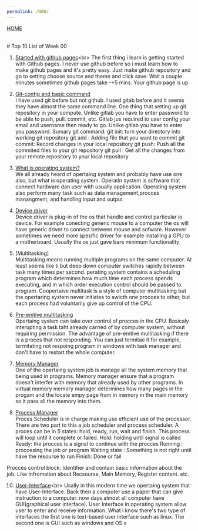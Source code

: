 ```yaml
---
permalink: /W00/
---
```

[HOME](../)

<br>
# Top 10 List of Week 00

1. [Started with github pages](https://guides.github.com/features/pages/#:~:text=Create%20Your%20Website,-Once%20you've&text=On%20the%20new%20repository%20screen,name%20to%20generate%20your%20website.&text=If%20you%20scroll%20down%20on,process%20of%20creating%20your%20site.)<br>
The first thing i learn is getting started with Github pages. I never use github before so i must learn how to make github pages and it's pretty easy. Just make github repository and go to setting choose source and theme and click save. Wait a couple minutes sometimes github pages take -+5 mins. Your github page is up 

2. [Git-config and basic command](https://git-scm.com/docs/git-config)<br>
I have used git before but not github. I used gitab before and it seems they have almost the same command line. One thing that setting up git repository in your compute. Unlike gitlab you have to enter password to be able to push, pull. commit, etc. Gitlab jus required to user config your email and username then ready to go. Unlike gitlab you have to enter you password.
Sumary git command:
git init: turn your directory into working git repository
git add : Adding file that you want to commit 
git commit: Record changes in your local repository
git push: Push all the commited files to your git repository
git pull : Get all the changes from your remote repository to your local repository

3. [What is operating system?](https://www.youtube.com/watch?v=9GDX-IyZ_C8)<br>
We all already heard of opertaing system and probably have use one also, but what is operating system. Operatin system is software that connect hardware dan user with usually application. Operating system also perform many task such as data management,procces manangment, and handling input and output 

4. [Device driver](https://www.youtube.com/watch?v=9GDX-IyZ_C8)<br>
Device driver is plug-in of the os that handle and control particular io device. For example conecting generic mouse to a computer the os will have generic driver to connect between mouse and sofware. However sometimes we need more spesific driver for example installing a GPU to a motherboard. Usually the os just gave bare minimum functionality 

6. [Multitasking]<br>
Multitasking means running multiple programs on the same computer. At least seems like ti but deep down computer switches rapidly between task many times per second. perating system contains a scheduling program which determines how much time each process spends executing, and in which order execution control should be passed to program. Coopertaive multitask is a style of computer multitasking  but the opertaring system never initiates to swicth one procces to other, but each process had voluntarily give up control of the CPU.

7. [Pre-emtive multitasking](https://www.youtube.com/watch?v=wCpAECRU-6w)<br>
Opertaing system can take over control of procces in the CPU. Basicaly interupting a task taht already carried of by computer system, without requiring permission. The
advantage of pre-emtive multitasking if there is a proces that not responding. You can just termitae it for example, termitating not respoing program in windows with task manager and don't have to restart the whole computer.

8. [Memory Manager](https://www.youtube.com/watch?v=qdkxXygc3rE)<br>
One of the opertaing system job is manage all the system memory that being used in programs. Memory manager ensure that a program doesn't interfer with memory that already used by other programs. In virtual memory memory manager determines how many pages in the progam and the locate empy page fram in memory in the main memory so it pass all the memory into them.

9. [Process Manager](https://www.youtube.com/watch?v=bS3QuOQgUu8)<br>
Proces Scheduler is in charge making use efficient use of the processor. There are two part to this a job scheduler and process scheduler. A proces can be in 5 states: hold, ready, run, wait and finish. This process will loop until it complete or failed. 
Hold: holding until signal is called
Ready: the procces is a signal to continue with the procces
Running : proccesing the job or program
Waiting state : Something is not right until have the resourse to run
Finish: Done or fail

Procces control block: Identifier and contain basic information about the job. Like Infromation about Recsourse, Main Memory, Register content. etc. 

10. [User-Interface](https://blogs.helsinki.fi/students-digital-skills/1-introduction-to-the-use-of-computers/1-1-computer-functionality/operating-system-and-user-interface/#:~:text=run%20on%20Android.-,User%20interfaces,command%20line%20using%20a%20keyboard.)<br>
Usally in this modern time we opertaing system that have User-Interface. Back then a computer use a paper that can give instruction to a computer. now days almost all computer have GUI(graphical user interface). User Interface in operating system allow user to enter and receive information. What i know there's two type of interfaces the first one is text-based user interface such as linux. The second one is GUI such as windows and OS x




